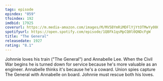 ```yaml
---
tags: episode
epindex: "059"
tfoindex: 192
imdbid: 17925
coverurl: https://m.media-amazon.com/images/M/MV5BYmRiMDFlYjYtOTMwYy00OGY2LWE0Y2QtYzQxOGNhZmUwNTIxXkEyXkFqcGdeQXVyNzkwMjQ5NzM@._V1_SY300_CR0,0,202,300_.jpg
spotifyurl: https://open.spotify.com/episode/1QBFk1qsMpCQ0l0QNDcFgW
title: "The General"
releasedate: 1927
rating: "8.1"
---
```


Johnnie loves his train ("The General") and Annabelle Lee. When the Civil War begins he is turned down for service because he's more valuable as an engineer. Annabelle thinks it's because he's a coward. Union spies capture The General with Annabelle on board. Johnnie must rescue both his loves.